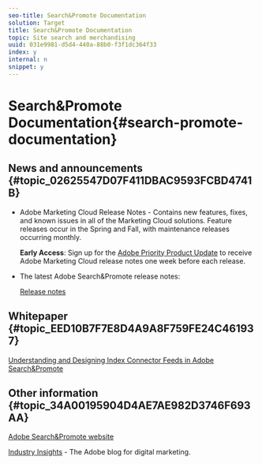 ```yaml
---
seo-title: Search&Promote Documentation
solution: Target
title: Search&Promote Documentation
topic: Site search and merchandising
uuid: 031e9981-d5d4-440a-88b0-f3f1dc364f33
index: y
internal: n
snippet: y
---
```


# Search&Promote Documentation{#search-promote-documentation}

## News and announcements {#topic_02625547D07F411DBAC9593FCBD4741B}

* Adobe Marketing Cloud Release Notes - Contains new features, fixes, and known issues in all of the Marketing Cloud solutions. Feature releases occur in the Spring and Fall, with maintenance releases occurring monthly.

  **Early Access**: Sign up for the [Adobe Priority Product Update](https://campaign.adobe.com/webApp/adbePriorityProductSubscribe) to receive Adobe Marketing Cloud release notes one week before each release. 

* The latest Adobe Search&Promote release notes:

  [Release notes](c-searchpromote-release-notes/c-searchpromote-release-notes.md#concept_502E2FAC09BB47EBAFD01CFF7BAD9F7F)

## Whitepaper {#topic_EED10B7F7E8D4A9A8F759FE24C461937}

[Understanding and Designing Index Connector Feeds in Adobe Search&Promote](https://marketing.adobe.com/resources/help/en_US/snp/index_connector_feeds.pdf) 

## Other information {#topic_34A00195904D4AE7AE982D3746F693AA}

[Adobe Search&Promote website](http://www.adobe.com/solutions/testing-targeting/search-driven-merchandising.html)

[Industry Insights](http://blogs.adobe.com/digitalmarketing/) - The Adobe blog for digital marketing. 
